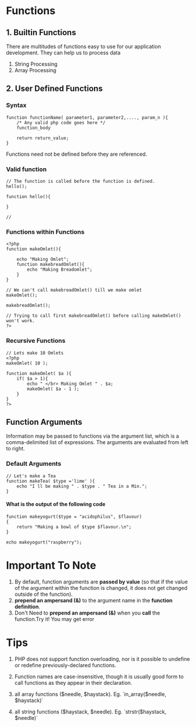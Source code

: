 # Functions 

## 1. Builtin Functions
There are multitudes of functions easy to use for our application development. They can help us to process data
1. String Processing
2. Array Processing

## 2. User Defined Functions

### Syntax

```
function functionName( parameter1, parameter2,...., param_n ){
    /* Any valid php code goes here */
    function_body

    return return_value;
}
```

Functions need not be defined before they are referenced.

### Valid function
```
// The function is called before the function is defined.
hello();

function hello(){
    
}

// 
```

### Functions within Functions
```
<?php
function makeOmlet(){
    
    echo "Making Omlet";
    function makebreadOmlet(){
        echo "Making Breadomlet";
    }
}

// We can't call makebreadOmlet() till we make omlet
makeOmlet();

makebreadOmlet();

// Trying to call first makebreadOmlet() before calling makeOmlet() won't work.
?>
```

### Recursive Functions
```
// Lets make 10 Omlets
<?php
makeOmlet( 10 );

function makeOmlet( $a ){
    if( $a > 1){
        echo " </br> Making Omlet " . $a;
        makeOmlet( $a - 1 );
    }
}
?>
```

## Function Arguments
 Information may be passed to functions via the argument list, which is a comma-delimited list of expressions. The arguments are evaluated from left to right.

 ### Default Arguments

```
// Let's make a Tea
function makeTea( $type ='lime' ){
    echo "I ll be making " . $type . " Tea in a Min.";
}
```

#### What is the output of the following code
```
function makeyogurt($type = "acidophilus", $flavour)
{
    return "Making a bowl of $type $flavour.\n";
}
 
echo makeyogurt("raspberry");
```
# Important To Note
1. By default, function arguments are **passed by value** (so that if the value of the argument within the function is changed, it does not get changed outside of the function).
2.  **prepend an ampersand (&)** to the argument name in the **function definition**.
3. Don't Need to **prepend an ampersand (&)** when you **call** the function.Try it! You may get error

# Tips

1. PHP does not support function overloading, nor is it possible to undefine or redefine previously-declared functions.

2. Function names are case-insensitive, though it is usually good form to call functions as they appear in their declaration.

3. all array functions ($needle, $haystack). Eg. `in_array($needle, $haystack)`

4. all string functions ($haystack, $needle). Eg. `strstr($haystack, $needle)`

